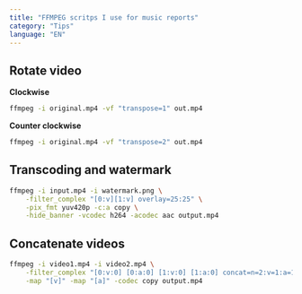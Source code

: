 ```yaml
---
title: "FFMPEG scritps I use for music reports"
category: "Tips"
language: "EN"
---
```


## Rotate video
**Clockwise**
```bash
ffmpeg -i original.mp4 -vf "transpose=1" out.mp4
```

**Counter clockwise**
```bash
ffmpeg -i original.mp4 -vf "transpose=2" out.mp4
```

## Transcoding and watermark
```bash
ffmpeg -i input.mp4 -i watermark.png \
    -filter_complex "[0:v][1:v] overlay=25:25" \
    -pix_fmt yuv420p -c:a copy \
    -hide_banner -vcodec h264 -acodec aac output.mp4
```

## Concatenate videos
```bash
ffmpeg -i video1.mp4 -i video2.mp4 \
    -filter_complex "[0:v:0] [0:a:0] [1:v:0] [1:a:0] concat=n=2:v=1:a=1 [v] [a]" \
    -map "[v]" -map "[a]" -codec copy output.mp4
```

